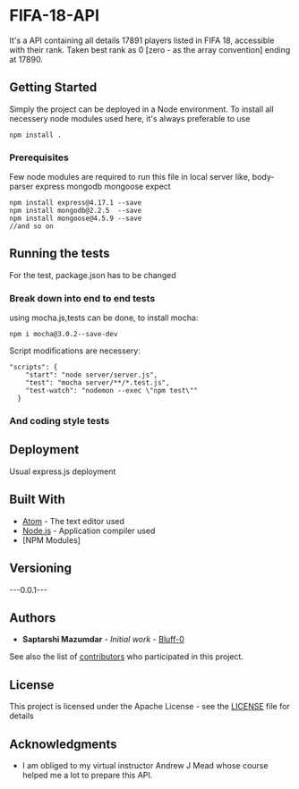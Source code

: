 # FIFA-18-API
It's a API containing all details 17891 players listed in FIFA 18, accessible with their rank. Taken best rank as 0 [zero - as the array convention] ending at 17890.

## Getting Started

Simply the project can be deployed in a Node environment. To install all necessery node modules used here, it's always preferable to use
```
npm install .
```

### Prerequisites

Few node modules are required to run this file in local server like,
body-parser
express
mongodb
mongoose
expect
```
npm install express@4.17.1 --save
npm install mongodb@2.2.5  --save
npm install mongoose@4.5.9 --save
//and so on
```


## Running the tests

For the test, package.json has to be changed

### Break down into end to end tests

using mocha.js,tests can be done, to install mocha:
```
npm i mocha@3.0.2--save-dev
```
Script modifications are necessery:
```
"scripts": {
    "start": "node server/server.js",
    "test": "mocha server/**/*.test.js",
    "test-watch": "nodemon --exec \"npm test\""
  }
```
### And coding style tests

## Deployment

Usual express.js deployment

## Built With

* [Atom](http://www.atom.io/) - The text editor used
* [Node.js](https://www.nodejs.org/) - Application compiler used
* [NPM Modules]


## Versioning

---0.0.1--- 

## Authors

* **Saptarshi Mazumdar** - *Initial work* - [Bluff-0](https://github.com/Bluff-0)

See also the list of [contributors](https://github.com/Bluff-0/FIFA-18-API/contributors) who participated in this project.

## License

This project is licensed under the Apache License - see the [LICENSE](https://github.com/Bluff-0/FIFA-18-API/blob/master/LICENSE) file for details

## Acknowledgments

* I am obliged to my virtual instructor Andrew J Mead whose course helped me a lot to prepare this API.
